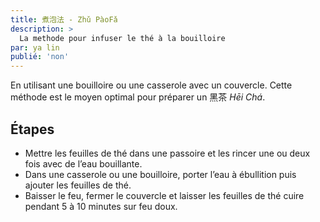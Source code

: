 ```yaml
---
title: 煮泡法 - Zhǔ PàoFǎ
description: >
  La methode pour infuser le thé à la bouilloire
par: ya lin
publié: 'non'
---
```


En utilisant une bouilloire ou une casserole avec un couvercle.
Cette méthode est le moyen optimal pour préparer un 黑茶 _Hēi Chá_.

## Étapes

- Mettre les feuilles de thé dans une passoire et les rincer une ou deux fois avec de l’eau bouillante.
- Dans une casserole ou une bouilloire, porter l’eau à ébullition puis ajouter les feuilles de thé.
- Baisser le feu, fermer le couvercle et laisser les feuilles de thé cuire pendant 5 à 10 minutes sur feu doux.

